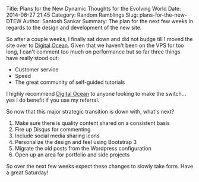 Title: Plans for the New Dynamic Thoughts for the Evolving World
Date: 2014-06-27 21:45
Category: Random Ramblings
Slug: plans-for-the-new-DTEW
Author: Santosh Sankar
Summary: The plan for the next few weeks in regards to the design and development of the new site.
 
So after a couple weeks, I finally sat down and did not budge till I moved the site over to [Digital Ocean](https://www.digitalocean.com/?refcode=4326c62c8117). Given that we haven't been on the VPS for too long, I can't comment too much on performance but so far three things have really stood out:

* Customer service
* Speed
* The great community of self-guided tutorials

I highly recommend [Digital Ocean](https://www.digitalocean.com/?refcode=4326c62c8117) to anyone looking to make the switch... yes I do benefit if you use my referral. 

So now that this major strategic transition is down with, what's next?

1.  Make sure there is quality content shared on a consistent basis
2. Fire up Disqus for commenting
3. Include social media sharing icons
4. Personalize the design and feel using Bootstrap 3
5. Migrate the old posts from the Wordpress configuration
6. Open up an area for portfolio and side projects

So over the next few weeks expect these changes to slowly take form. Have a great Saturday!